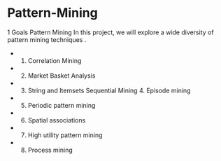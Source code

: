 # Pattern-Mining

1 Goals
Pattern Mining
In this project, we will explore a wide diversity of pattern mining techniques .
* 1. Correlation Mining
* 2. Market Basket Analysis
* 3. String and Itemsets Sequential Mining 4. Episode mining
* 5. Periodic pattern mining
* 6. Spatial associations
* 7. High utility pattern mining
* 8. Process mining
